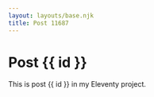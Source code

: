```yaml
---
layout: layouts/base.njk
title: Post 11687
---
```


# Post {{ id }}

This is post {{ id }} in my Eleventy project.
